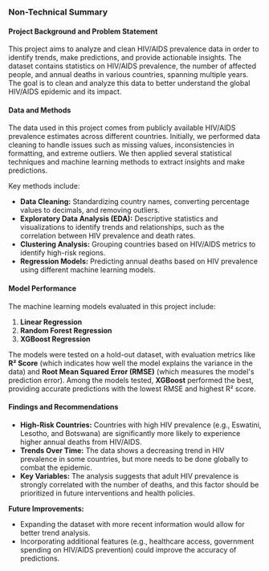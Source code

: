 ### Non-Technical Summary

#### Project Background and Problem Statement

This project aims to analyze and clean HIV/AIDS prevalence data in order to identify trends, make predictions, and provide actionable insights. The dataset contains statistics on HIV/AIDS prevalence, the number of affected people, and annual deaths in various countries, spanning multiple years. The goal is to clean and analyze this data to better understand the global HIV/AIDS epidemic and its impact.

#### Data and Methods

The data used in this project comes from publicly available HIV/AIDS prevalence estimates across different countries. Initially, we performed data cleaning to handle issues such as missing values, inconsistencies in formatting, and extreme outliers. We then applied several statistical techniques and machine learning methods to extract insights and make predictions.

Key methods include:

* **Data Cleaning:** Standardizing country names, converting percentage values to decimals, and removing outliers.
* **Exploratory Data Analysis (EDA):** Descriptive statistics and visualizations to identify trends and relationships, such as the correlation between HIV prevalence and death rates.
* **Clustering Analysis:** Grouping countries based on HIV/AIDS metrics to identify high-risk regions.
* **Regression Models:** Predicting annual deaths based on HIV prevalence using different machine learning models.

#### Model Performance

The machine learning models evaluated in this project include:

1. **Linear Regression**
2. **Random Forest Regression**
3. **XGBoost Regression**

The models were tested on a hold-out dataset, with evaluation metrics like **R² Score** (which indicates how well the model explains the variance in the data) and **Root Mean Squared Error (RMSE)** (which measures the model's prediction error). Among the models tested, **XGBoost** performed the best, providing accurate predictions with the lowest RMSE and highest R² score.

#### Findings and Recommendations

* **High-Risk Countries:** Countries with high HIV prevalence (e.g., Eswatini, Lesotho, and Botswana) are significantly more likely to experience higher annual deaths from HIV/AIDS.
* **Trends Over Time:** The data shows a decreasing trend in HIV prevalence in some countries, but more needs to be done globally to combat the epidemic.
* **Key Variables:** The analysis suggests that adult HIV prevalence is strongly correlated with the number of deaths, and this factor should be prioritized in future interventions and health policies.

**Future Improvements:**

* Expanding the dataset with more recent information would allow for better trend analysis.
* Incorporating additional features (e.g., healthcare access, government spending on HIV/AIDS prevention) could improve the accuracy of predictions.

